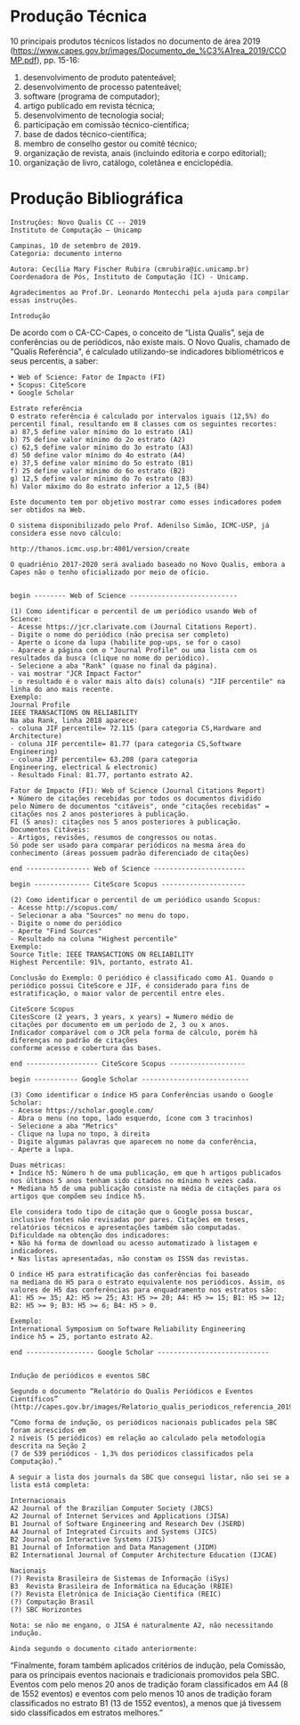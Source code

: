 # Produção Técnica

10 principais produtos técnicos listados no documento de área 2019 (https://www.capes.gov.br/images/Documento_de_%C3%A1rea_2019/CCOMP.pdf), pp. 15-16:

1) desenvolvimento de produto patenteável; 
2) desenvolvimento de processo patenteável; 
1) software (programa de computador); 
1) artigo publicado em revista técnica; 
1) desenvolvimento de tecnologia social; 
1) participação em comissão técnico-científica;
1) base de dados técnico-científica; 
1) membro de conselho gestor ou comitê técnico; 
1) organização de revista, anais (incluindo editoria e corpo editorial); 
1) organização de livro, catálogo, coletânea e enciclopédia.


# Produção Bibliográfica

~~~
Instruções: Novo Qualis CC -- 2019
Instituto de Computação – Unicamp

Campinas, 10 de setembro de 2019.
Categoria: documento interno

Autora: Cecília Mary Fischer Rubira (cmrubira@ic.unicamp.br)
Coordenadora de Pós, Instituto de Computação (IC) - Unicamp.

Agradecimentos ao Prof.Dr. Leonardo Montecchi pela ajuda para compilar essas instruções.

Introdução
~~~
De acordo com o CA-CC-Capes, o conceito de “Lista Qualis”, seja de conferências ou de periódicos, não existe mais. O Novo Qualis, chamado de "Qualis Referência", é calculado utilizando-se indicadores bibliométricos e seus percentis, a saber:
~~~
• Web of Science: Fator de Impacto (FI)
• Scopus: CiteScore
• Google Scholar

Estrato referência
O estrato referência é calculado por intervalos iguais (12,5%) do
percentil final, resultando em 8 classes com os seguintes recortes:
a) 87,5 define valor mínimo do 1o estrato (A1)
b) 75 define valor mínimo do 2o estrato (A2)
c) 62,5 define valor mínimo do 3o estrato (A3)
d) 50 define valor mínimo do 4o estrato (A4)
e) 37,5 define valor mínimo do 5o estrato (B1)
f) 25 define valor mínimo do 6o estrato (B2)
g) 12,5 define valor mínimo do 7o estrato (B3)
h) Valor máximo do 8o estrato inferior a 12,5 (B4)

Este documento tem por objetivo mostrar como esses indicadores podem ser obtidos na Web. 

O sistema disponibilizado pelo Prof. Adenilso Simão, ICMC-USP, já considera esse novo cálculo: 

http://thanos.icmc.usp.br:4001/version/create

O quadriênio 2017-2020 será avaliado baseado no Novo Qualis, embora a Capes não o tenho oficializado por meio de ofício.


begin -------- Web of Science ---------------------------

(1) Como identificar o percentil de um periódico usando Web of Science:
- Acesse https://jcr.clarivate.com (Journal Citations Report).
- Digite o nome do periódico (não precisa ser completo)
- Aperte o ícone da lupa (habilite pop-ups, se for o caso)
- Aparece a página com o "Journal Profile" ou uma lista com os resultados da busca (clique no nome do periódico).
- Selecione a aba "Rank" (quase no final da página).
- vai mostrar "JCR Impact Factor"
- o resultado é o valor mais alto da(s) coluna(s) "JIF percentile" na
linha do ano mais recente.
Exemplo:
Journal Profile
IEEE TRANSACTIONS ON RELIABILITY
Na aba Rank, linha 2018 aparece:
- coluna JIF percentile= 72.115 (para categoria CS,Hardware and Architecture)
- coluna JIF percentile= 81.77 (para categoria CS,Software Engineering)
- coluna JIF percentile= 63.208 (para categoria
Engineering, electrical & electronic)
- Resultado Final: 81.77, portanto estrato A2.

Fator de Impacto (FI): Web of Science (Journal Citations Report)
• Número de citações recebidas por todos os documentos dividido
pelo Número de documentos "citáveis", onde "citações recebidas" = citações nos 2 anos posteriores à publicação.
FI (5 anos): citações nos 5 anos posteriores à publicação.
Documentos Citáveis:
- Artigos, revisões, resumos de congressos ou notas.
Só pode ser usado para comparar periódicos na mesma área do conhecimento (áreas possuem padrão diferenciado de citações)

end ---------------- Web of Science -----------------------

begin -------------- CiteScore Scopus ---------------------

(2) Como identificar o percentil de um periódico usando Scopus:
- Acesse http://scopus.com/
- Selecionar a aba "Sources" no menu do topo.
- Digite o nome do periódico
- Aperte "Find Sources"
- Resultado na coluna "Highest percentile"
Exemplo:
Source Title: IEEE TRANSACTIONS ON RELIABILITY
Highest Percentile: 91%, portanto, estrato A1.

Conclusão do Exemplo: O periódico é classificado como A1. Quando o
periódico possui CiteScore e JIF, é considerado para fins de
estratificação, o maior valor de percentil entre eles.

CiteScore Scopus
CitesScore (2 years, 3 years, x years) = Numero médio de
citações por documento em um período de 2, 3 ou x anos.
Indicador comparável com o JCR pela forma de cálculo, porém há diferenças no padrão de citações 
conforme acesso e cobertura das bases.

end ------------------ CiteScore Scopus -------------------

begin ----------- Google Scholar ---------------------------

(3) Como identificar o índice H5 para Conferências usando o Google Scholar:
- Acesse https://scholar.google.com/
- Abra o menu (no topo, lado esquerdo, ícone com 3 tracinhos)
- Selecione a aba "Metrics"
- Clique na lupa no topo, à direita
- Digite algumas palavras que aparecem no nome da conferência,
- Aperte a lupa.

Duas métricas:
• Índice h5: Número h de uma publicação, em que h artigos publicados nos últimos 5 anos tenham sido citados no mínimo h vezes cada.
• Mediana h5 de uma publicação consiste na média de citações para os
artigos que compõem seu índice h5.

Ele considera todo tipo de citação que o Google possa buscar, inclusive fontes não revisadas por pares. Citações em teses, relatórios técnicos e apresentações também são computadas.
Dificuldade na obtenção dos indicadores:
• Não há forma de download ou acesso automatizado à listagem e indicadores.
• Nas listas apresentadas, não constam os ISSN das revistas.

O índice H5 para estratificação das conferências foi baseado
na mediana do H5 para o estrato equivalente nos periódicos. Assim, os
valores de H5 das conferências para enquadramento nos estratos são:
A1: H5 >= 35; A2: H5 >= 25; A3: H5 >= 20; A4: H5 >= 15; B1: H5 >= 12;
B2: H5 >= 9; B3: H5 >= 6; B4: H5 > 0.

Exemplo:
International Symposium on Software Reliability Engineering
índice h5 = 25, portanto estrato A2.

end ----------------- Google Scholar ----------------------------


Indução de periódicos e eventos SBC

Segundo o documento “Relatório do Qualis Periódicos e Eventos Científicos” (http://capes.gov.br/images/Relatorio_qualis_periodicos_referencia_2019/Ciencia_Computacao.pdf): 

“Como forma de indução, os periódicos nacionais publicados pela SBC foram acrescidos em 
2 níveis (5 periódicos) em relação ao calculado pela metodologia descrita na Seção 2 
(7 de 539 periódicos - 1,3% dos periódicos classificados pela Computação).”

A seguir a lista dos journals da SBC que consegui listar, não sei se a lista está completa:

Internacionais
A2 Journal of the Brazilian Computer Society (JBCS)
A2 Journal of Internet Services and Applications (JISA)
B1 Journal of Software Engineering and Research Dev (JSERD)
A4 Journal of Integrated Circuits and Systems (JICS)
B2 Journal on Interactive Systems (JIS)
B1 Journal of Information and Data Management (JIDM)
B2 International Journal of Computer Architecture Education (IJCAE)

Nacionais
(?) Revista Brasileira de Sistemas de Informação (iSys)
B3  Revista Brasileira de Informática na Educação (RBIE)
(?) Revista Eletrônica de Iniciação Científica (REIC)
(?) Computação Brasil
(?) SBC Horizontes

Nota: se não me engano, o JISA é naturalmente A2, não necessitando indução.

Ainda segundo o documento citado anteriormente:
~~~
“Finalmente, foram também aplicados critérios de indução, pela Comissão, para os principais eventos nacionais e tradicionais promovidos pela SBC. Eventos com pelo menos 20 anos de tradição foram classificados em A4 (8 de 1552 eventos) e eventos com pelo menos 10 anos de tradição foram classificados no estrato B1 (13 de 1552 eventos), a menos que já tivessem sido classificados em estratos melhores.”

